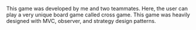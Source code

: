 This game was developed by me and two teammates. Here, the user can play a very unique board game called cross game. This game was heavily designed with MVC, observer, and strategy design patterns.

